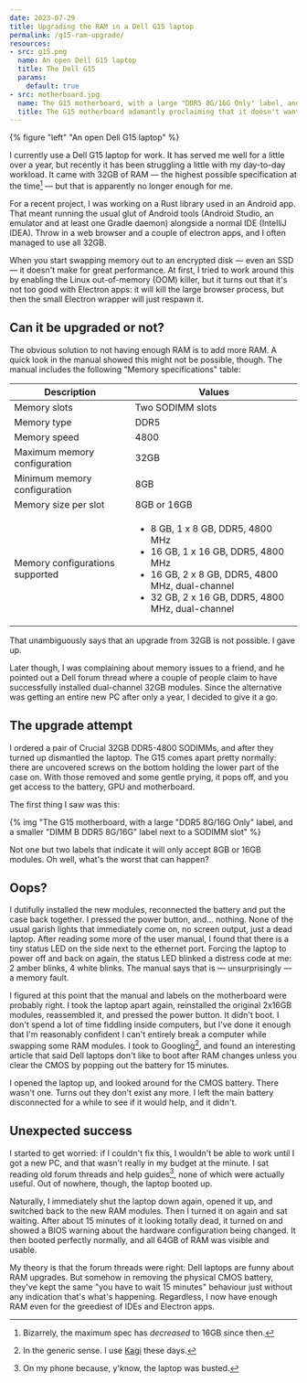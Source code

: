 ```yaml
---
date: 2023-07-29
title: Upgrading the RAM in a Dell G15 laptop
permalink: /g15-ram-upgrade/
resources:
- src: g15.png
  name: An open Dell G15 laptop
  title: The Dell G15
  params:
    default: true
- src: motherboard.jpg
  name: The G15 motherboard, with a large "DDR5 8G/16G Only" label, and a smaller "DIMM B DDR5 8G/16G" label next to a SODIMM slot
  title: The G15 motherboard adamantly proclaiming that it doesn't want 32GB SODIMMs
---
```


{% figure "left" "An open Dell G15 laptop" %}

I currently use a Dell G15 laptop for work. It has served me well for a little
over a year, but recently it has been struggling a little with my day-to-day
workload. It came with 32GB of RAM — the highest possible specification at the
time[^1] — but that is apparently no longer enough for me.

For a recent project, I was working on a Rust library used in an Android app.
That meant running the usual glut of Android tools (Android Studio, an emulator
and at least one Gradle daemon) alongside a normal IDE (IntelliJ IDEA). Throw
in a web browser and a couple of electron apps, and I often managed to
use all 32GB.

When you start swapping memory out to an encrypted disk — even an SSD — it
doesn't make for great performance. At first, I tried to work around this
by enabling the Linux out-of-memory (OOM) killer, but it turns out that it's not
too good with Electron apps: it will kill the large browser process, but then
the small Electron wrapper will just respawn it.

<!--more-->

## Can it be upgraded or not?

The obvious solution to not having enough RAM is to add more RAM. A quick look
in the manual showed this might not be possible, though. The manual includes
the following "Memory specifications" table:

| Description                     | Values                                                                                                                                                                                                 |
|---------------------------------|--------------------------------------------------------------------------------------------------------------------------------------------------------------------------------------------------------|
| Memory slots                    | Two SODIMM slots                                                                                                                                                                                       |
| Memory type                     | DDR5                                                                                                                                                                                                   |
| Memory speed                    | 4800                                                                                                                                                                                                   |
| Maximum memory configuration    | 32GB                                                                                                                                                                                                   |
| Minimum memory configuration    | 8GB                                                                                                                                                                                                    |
| Memory size per slot            | 8GB or 16GB                                                                                                                                                                                            |
| Memory configurations supported | <ul><li>8 GB, 1 x 8 GB, DDR5, 4800 MHz</li><li>16 GB, 1 x 16 GB, DDR5, 4800 MHz</li><li>16 GB, 2 x 8 GB, DDR5, 4800 MHz, dual-channel</li><li>32 GB, 2 x 16 GB, DDR5, 4800 MHz, dual-channel</li></ul> |

That unambiguously says that an upgrade from 32GB is not possible. I gave up.

Later though, I was complaining about memory issues to a friend, and he pointed
out a Dell forum thread where a couple of people claim to have successfully
installed dual-channel 32GB modules. Since the alternative was getting an
entire new PC after only a year, I decided to give it a go.

## The upgrade attempt

I ordered a pair of Crucial 32GB DDR5-4800 SODIMMs, and after they turned up
dismantled the laptop. The G15 comes apart pretty normally: there are uncovered
screws on the bottom holding the lower part of the case on. With those
removed and some gentle prying, it pops off, and you get access to the battery,
GPU and motherboard.

The first thing I saw was this:

{% img "The G15 motherboard, with a large \"DDR5 8G/16G Only\" label, and a smaller \"DIMM B DDR5 8G/16G\" label next to a SODIMM slot" %}

Not one but two labels that indicate it will only accept 8GB or 16GB modules.
Oh well, what's the worst that can happen?

## Oops?

I dutifully installed the new modules, reconnected the battery and put the
case back together. I pressed the power button, and… nothing. None of the
usual garish lights that immediately come on, no screen output, just a dead
laptop. After reading some more of the user manual, I found that there is a tiny
status LED on the side next to the ethernet port. Forcing the laptop to power
off and back on again, the status LED blinked a distress code at me: 2 amber
blinks, 4 white blinks. The manual says that is — unsurprisingly — a memory
fault.

I figured at this point that the manual and labels on the motherboard were
probably right. I took the laptop apart again, reinstalled the original 2x16GB
modules, reassembled it, and pressed the power button. It didn't boot. I don't
spend a lot of time fiddling inside computers, but I've done it enough that
I'm reasonably confident I can't entirely break a computer while swapping some
RAM modules. I took to Googling[^2], and found an interesting article that said
Dell laptops don't like to boot after RAM changes unless you clear the CMOS by
popping out the battery for 15 minutes.

I opened the laptop up, and looked around for the CMOS battery. There wasn't
one. Turns out they don't exist any more. I left the main battery disconnected
for a while to see if it would help, and it didn't.

## Unexpected success

I started to get worried: if I couldn't fix this, I wouldn't be able to
work until I got a new PC, and that wasn't really in my budget at the minute.
I sat reading old forum threads and help guides[^3], none of which were actually
useful. Out of nowhere, though, the laptop booted up.

Naturally, I immediately shut the laptop down again, opened it up, and switched
back to the new RAM modules. Then I turned it on again and sat waiting. After
about 15 minutes of it looking totally dead, it turned on and showed a BIOS
warning about the hardware configuration being changed. It then booted perfectly
normally, and all 64GB of RAM was visible and usable.

My theory is that the forum threads were right: Dell laptops are funny about
RAM upgrades. But somehow in removing the physical CMOS battery, they've kept
the same "you have to wait 15 minutes" behaviour just without any indication
that's what's happening. Regardless, I now have enough RAM even for the
greediest of IDEs and Electron apps.

[^1]: Bizarrely, the maximum spec has _decreased_ to 16GB since then.

[^2]: In the generic sense. I use [Kagi](https://kagi.com/) these days.

[^3]: On my phone because, y'know, the laptop was busted.